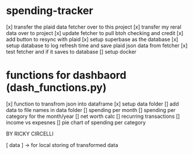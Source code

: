 # spending-tracker

[x] transfer the plaid data fetcher over to this project
[x] transfer my reral data over to project
[x] update fetcher to pull btoh checking and credit
[x] add button to resync with plaid
[x] setup superbase as the database
[x] setup database to log refresh time and save plaid json data from fetcher
[x] test fetcher and if it saves to database
[] setup docker

# functions for dashbaord (dash_functions.py)

[x] function to transfrom json into dataframe
[x] setup data folder
[] add data to file names in data folder
[] spending per month
[] spending per category for the month/year
[] net worth calc
[] recurring transactions
[] income vs expesnes
[] pie chart of spending per category

BY RICKY CIRCELLI

[ data ] -> for local storing of transformed data
